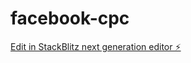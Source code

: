 # facebook-cpc

[Edit in StackBlitz next generation editor ⚡️](https://stackblitz.com/~/github.com/Fooril10/facebook-cpc)